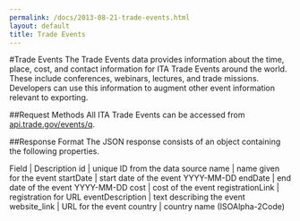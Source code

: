 ```yaml
---
permalink: /docs/2013-08-21-trade-events.html
layout: default
title: Trade Events
---
```


#Trade Events
The Trade Events data provides information about the time, place, cost, and contact information for ITA Trade Events around the world.  These include conferences, webinars, lectures, and trade missions.  Developers can use this information to augment other event information relevant to exporting.

##Request Methods
All ITA Trade Events can be accessed from [api.trade.gov/events/q](http://ec2-23-22-114-119.compute-1.amazonaws.com/trade_events/search.json?q=filters&size=100).

##Response Format
The JSON response consists of an object containing the following properties.

Field | Description
id | unique ID from the data source
name | name given for the event
startDate | start date of the event YYYY-MM-DD
endDate | end date of the event YYYY-MM-DD
cost | cost of the event
registrationLink | registration for URL
eventDescription | text describing the event
website_link | URL for the event
country | country name (ISOAlpha-2Code)
